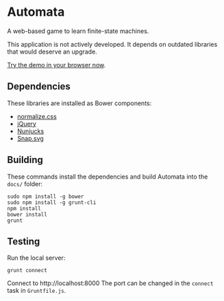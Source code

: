 Automata
========

A web-based game to learn finite-state machines.

This application is not actively developed. It depends on outdated libraries that would deserve an upgrade.

[Try the demo in your browser now](https://guillaume-savaton-eseo.github.io/Automata/).

Dependencies
------------

These libraries are installed as Bower components:

* [normalize.css](http://necolas.github.io/normalize.css/)
* [jQuery](http://jquery.com/)
* [Nunjucks](http://jlongster.github.io/nunjucks/)
* [Snap.svg](http://snapsvg.io/)

Building
--------

These commands install the dependencies and build Automata into the `docs/` folder:

```
sudo npm install -g bower
sudo npm install -g grunt-cli
npm install
bower install
grunt
```

Testing
-------

Run the local server:

```
grunt connect
```

Connect to http://localhost:8000
The port can be changed in the ``connect`` task in ``Gruntfile.js``.
